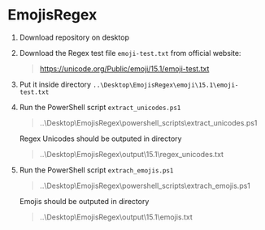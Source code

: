 # EmojisRegex

1) Download repository on desktop
2) Download the Regex test file `emoji-test.txt` from official website:
    > https://unicode.org/Public/emoji/15.1/emoji-test.txt
3) Put it inside directory
    `..\Desktop\EmojisRegex\emoji\15.1\emoji-test.txt`
4) Run the PowerShell script `extract_unicodes.ps1`
    > ..\Desktop\EmojisRegex\powershell_scripts\extract_unicodes.ps1

   Regex Unicodes should be outputed in directory
    > ..\Desktop\EmojisRegex\output\15.1\regex_unicodes.txt
   
5) Run the PowerShell script `extrach_emojis.ps1`
   > ..\Desktop\EmojisRegex\powershell_scripts\extrach_emojis.ps1

   Emojis should be outputed in directory
    > ..\Desktop\EmojisRegex\output\15.1\emojis.txt

